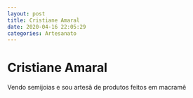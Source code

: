 ```yaml
---
layout: post
title: Cristiane Amaral
date: 2020-04-16 22:05:29 
categories: Artesanato
---
```


# Cristiane Amaral

Vendo semijoias e sou artesã de produtos feitos em macramê
